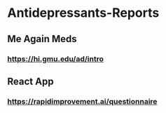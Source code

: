# Antidepressants-Reports

## Me Again Meds 
### https://hi.gmu.edu/ad/intro

## React App
### https://rapidimprovement.ai/questionnaire
